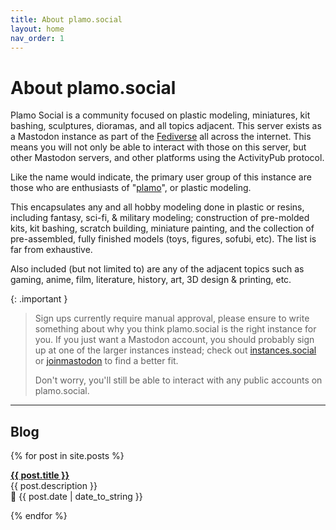 ```yaml
---
title: About plamo.social
layout: home
nav_order: 1
---
```

# About plamo.social

Plamo Social is a community focused on plastic modeling, miniatures, kit bashing, sculptures, dioramas, and all topics adjacent. This server exists as a Mastodon instance as part of the [Fediverse](https://en.wikipedia.org/wiki/Fediverse) all across the internet. This means you will not only be able to interact with those on this server, but other Mastodon servers, and other platforms using the ActivityPub protocol.

Like the name would indicate, the primary user group of this instance are those who are enthusiasts of "[plamo](https://en.wikipedia.org/wiki/Plamo)", or plastic modeling.

This encapsulates any and all hobby modeling done in plastic or resins, including fantasy, sci-fi, & military modeling; construction of pre-molded kits, kit bashing, scratch building, miniature painting, and the collection of pre-assembled, fully finished models (toys, figures, sofubi, etc). The list is far from exhaustive.

Also included (but not limited to) are any of the adjacent topics such as gaming, anime, film, literature, history, art, 3D design & printing, etc.

{: .important }
> Sign ups currently require manual approval, please ensure to write something about why you think plamo.social is the right instance for you. If you just want a Mastodon account, you should probably sign up at one of the larger instances instead; check out [instances.social](https://instances.social/) or [joinmastodon](https://joinmastodon.org/) to find a better fit.
>
> Don't worry, you'll still be able to interact with any public accounts on plamo.social.

---
## Blog

{% for post in site.posts %}
  <p class="blog-item"><b><a href="{{ post.url }}">{{ post.title }}</a></b><br>
  <span class="post-description">{{ post.description }}</span><br>
  <span class="post-meta">📅 {{ post.date | date_to_string }}</span></p>
{% endfor %}
